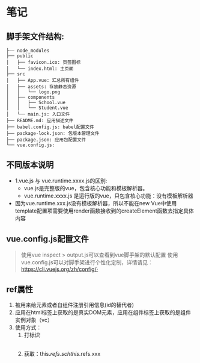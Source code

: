 # 笔记

## 脚手架文件结构:
    ├—— node_modules 
    ├── public  
    │   ├── favicon.ico: 页签图标
    │   └── index.html: 主页面
    ├── src
    │   ├── App.vue: 汇总所有组件
    │   ├── assets: 存放静态资源
    │   │   └── logo.png
    │   ├── components
    │   │   ├── School.vue
    │   │   └── Student.vue
    │   └── main.js: 入口文件
    ├── README.md: 应用描述文件
    ├── babel.config.js: babel配置文件
    ├── package-lock.json: 包版本管理文件
    ├── package.json: 应用包配置文件 
    └── vue.config.js:

## 不同版本说明
- 1.vue.js 与 vue.runtime.xxxx.js的区别:
    - vue.js是完整版的vue，包含核心功能和模板解析器。
    - vue.runtime.xxxx.js 是运行版的vue，只包含核心功能：没有模板解析器
- 因为vue.runtime.xxx.js没有模板解析器，所以不能在new Vue中使用template配置项需要使用render函数接收到的createElement函数去指定具体内容

##  vue.config.js配置文件
> 使用vue inspect > output.js可以查看到vue脚手架的默认配置
> 使用vue.config.js可以对脚手架进行个性化定制，详情请见：https://cli.vuejs.org/zh/config/·

## ref属性
  1. 被用来给元素或者自组件注册引用信息(id的替代者)
  2. 应用在html标签上获取的是真实DOM元素，应用在组件标签上获取的是组件实例对象（vc）
  3. 使用方式：
     1. 打标识 <School ref="sch"><School/>   <h2 ref="xxx"> </h2>
     2. 获取：this.$refs.sch   this.$refs.xxx